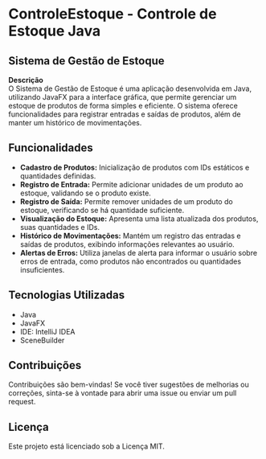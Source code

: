 # ControleEstoque - Controle de Estoque Java

## Sistema de Gestão de Estoque

**Descrição**  
O Sistema de Gestão de Estoque é uma aplicação desenvolvida em Java, utilizando JavaFX para a interface gráfica, que permite gerenciar um estoque de produtos de forma simples e eficiente. O sistema oferece funcionalidades para registrar entradas e saídas de produtos, além de manter um histórico de movimentações.

## Funcionalidades

- **Cadastro de Produtos:** Inicialização de produtos com IDs estáticos e quantidades definidas.
- **Registro de Entrada:** Permite adicionar unidades de um produto ao estoque, validando se o produto existe.
- **Registro de Saída:** Permite remover unidades de um produto do estoque, verificando se há quantidade suficiente.
- **Visualização do Estoque:** Apresenta uma lista atualizada dos produtos, suas quantidades e IDs.
- **Histórico de Movimentações:** Mantém um registro das entradas e saídas de produtos, exibindo informações relevantes ao usuário.
- **Alertas de Erros:** Utiliza janelas de alerta para informar o usuário sobre erros de entrada, como produtos não encontrados ou quantidades insuficientes.

## Tecnologias Utilizadas

- Java
- JavaFX
- IDE: IntelliJ IDEA
- SceneBuilder

## Contribuições

Contribuições são bem-vindas! Se você tiver sugestões de melhorias ou correções, sinta-se à vontade para abrir uma issue ou enviar um pull request.

## Licença

Este projeto está licenciado sob a Licença MIT.
